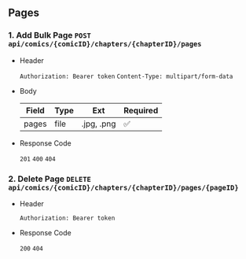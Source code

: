 ## Pages

### 1. Add Bulk Page `POST api/comics/{comicID}/chapters/{chapterID}/pages`

- Header

    `Authorization: Bearer token`
    `Content-Type: multipart/form-data`

- Body

    | Field | Type | Ext        | Required |
    |-------|------|------------|----------|
    |pages  | file | .jpg, .png | ✅       |

- Response Code

    `201` `400` `404`

### 2. Delete Page `DELETE api/comics/{comicID}/chapters/{chapterID}/pages/{pageID}`

- Header

    `Authorization: Bearer token`

- Response Code

    `200` `404`